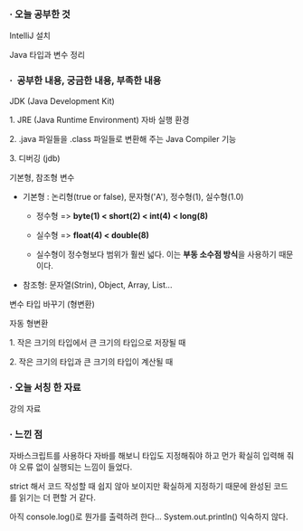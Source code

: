 ### **· 오늘 공부한 것**

IntelliJ 설치

Java 타입과 변수 정리

### **·  공부한 내용, 궁금한 내용, 부족한 내용**

JDK (Java Development Kit)

1\. JRE (Java Runtime Environment) 자바 실행 환경

2\. .java 파일들을 .class 파일들로 변환해 주는 Java Compiler 기능

3\. 디버깅 (jdb)

기본형, 참조형 변수

- 기본형 : 논리형(true or false), 문자형('A'), 정수형(1), 실수형(1.0)

  - 정수형 => **byte(1) < short(2) < int(4) < long(8)**

  - 실수형 => **float(4) < double(8)**

  - 실수형이 정수형보다 범위가 훨씬 넓다. 이는 **부동 소수점 방식**을 사용하기 때문이다.

- 참조형: 문자열(Strin), Object, Array, List...

변수 타입 바꾸기 (형변환)

자동 형변환

1\. 작은 크기의 타입에서 큰 크기의 타입으로 저장될 때

2\. 작은 크기의 타입과 큰 크기의 타입이 계산될 때

### **· 오늘 서칭 한 자료**

강의 자료

### **· 느낀 점**

자바스크립트를 사용하다 자바를 해보니 타입도 지정해줘야 하고 먼가 확실히 입력해 줘야 오류 없이 실행되는 느낌이 들었다.

strict 해서 코드 작성할 때 쉽지 않아 보이지만 확실하게 지정하기 때문에 완성된 코드를 읽기는 더 편할 거 같다.

아직 console.log()로 뭔가를 출력하려 한다... System.out.println() 익숙하지 않다.
